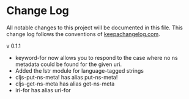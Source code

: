 # Change Log
All notable changes to this project will be documented in this file. This change log follows the conventions of [keepachangelog.com](http://keepachangelog.com/).

v 0.1.1
- keyword-for now allows you to respond to the case where no ns
  metadata could be found for the given uri.
- Added the lstr module for language-tagged strings
- cljs-put-ns-meta! has alias put-ns-meta!
- cljs-get-ns-meta has alias get-ns-meta
- iri-for has alias uri-for

